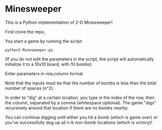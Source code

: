 # Minesweeper

This is a Python implementation of 2-D Minesweeper!

First clone the repo,

You start a game by running the script:
```
python3 Minesweeper.py
```
(If you do not edit the parameters in the script, the script will automatically initialize it to a 10x10 board, with 10 bombs)

Enter parameters in row,column format

Note that the inputs must be that the number of bombs is less than the total number of spaces (n^2).

In order to "dig" at a certain location, you type in the index of the row, then the column, separated by a comma (whitespace optional). The game "digs" recursively around that location if there are no bombs nearby.

You can continue digging until either you hit a bomb (which is game over) or you've successfully dug up all n-b non-bomb locations (which is victory)!

